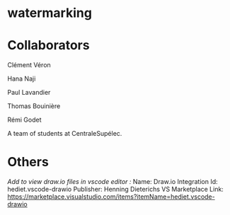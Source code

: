 # watermarking

# Collaborators

Clément Véron

Hana Naji

Paul Lavandier

Thomas Bouinière

Rémi Godet

A team of students at CentraleSupélec.

# Others

_Add to view draw.io files in vscode editor :_
Name: Draw.io Integration
Id: hediet.vscode-drawio
Publisher: Henning Dieterichs
VS Marketplace Link: https://marketplace.visualstudio.com/items?itemName=hediet.vscode-drawio
